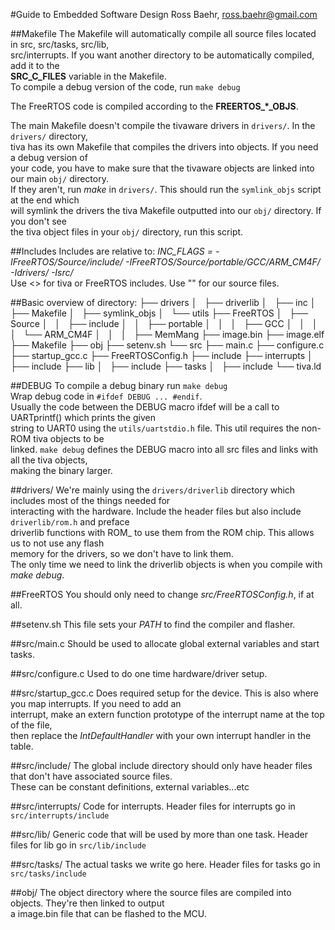 #Guide to Embedded Software Design
Ross Baehr, ross.baehr@gmail.com

##Makefile
The Makefile will automatically compile all source files located in src, src/tasks, src/lib,  
src/interrupts. If you want another directory to be automatically compiled, add it to the  
**SRC_C_FILES** variable in the Makefile.  
To compile a debug version of the code, run `make debug`  

The FreeRTOS code is compiled according to the **FREERTOS_*_OBJS**.  

The main Makefile doesn't compile the tivaware drivers in `drivers/`. In the `drivers/` directory,  
tiva has its own Makefile that compiles the drivers into objects. If you need a debug version of  
your code, you have to make sure that the tivaware objects are linked into our main `obj/` directory.  
If they aren't, run *make* in `drivers/`. This should run the `symlink_objs` script at the end which  
will symlink the drivers the tiva Makefile outputted into our `obj/` directory. If you don't see  
the tiva object files in your `obj/` directory, run this script.

##Includes
Includes are relative to: *INC_FLAGS = -IFreeRTOS/Source/include/ -IFreeRTOS/Source/portable/GCC/ARM_CM4F/ -Idrivers/ -Isrc/*  
Use <> for tiva or FreeRTOS includes. Use "" for our source files.  

##Basic overview of directory:
├── drivers
│   ├── driverlib
│   ├── inc
│   ├── Makefile
│   ├── symlink_objs
│   └── utils
├── FreeRTOS
│   ├── Source
│   │   ├── include
│   │   ├── portable
│   │   │   ├── GCC
│   │   │   │   └── ARM_CM4F
│   │   │   ├── MemMang
├── image.bin
├── image.elf
├── Makefile
├── obj
├── setenv.sh
└── src
    ├── main.c
    ├── configure.c
    ├── startup_gcc.c
    ├── FreeRTOSConfig.h
    ├── include
    ├── interrupts
    │   ├── include
    ├── lib
    │   ├── include
    ├── tasks
    │   ├── include
    └── tiva.ld
    
##DEBUG
To compile a debug binary run `make debug`  
Wrap debug code in `#ifdef DEBUG ... #endif`.  
Usually the code between the DEBUG macro ifdef will be a call to UARTprintf() which prints the given  
string to UART0 using the `utils/uartstdio.h` file. This util requires the non-ROM tiva objects to be  
linked. `make debug` defines the DEBUG macro into all src files and links with all the tiva objects,  
making the binary larger.

##drivers/
We're mainly using the `drivers/driverlib` directory which includes most of the things needed for  
interacting with the hardware. Include the header files but also include `driverlib/rom.h` and preface  
driverlib functions with ROM_ to use them from the ROM chip. This allows us to not use any flash  
memory for the drivers, so we don't have to link them.  
The only time we need to link the driverlib objects is when you compile with *make debug*.  

##FreeRTOS
You should only need to change *src/FreeRTOSConfig.h*, if at all.  

##setenv.sh
This file sets your *PATH* to find the compiler and flasher.  

##src/main.c
Should be used to allocate global external variables and start tasks.  

##src/configure.c
Used to do one time hardware/driver setup.  

##src/startup_gcc.c
Does required setup for the device. This is also where you map interrupts. If you need to add an  
interrupt, make an extern function prototype of the interrupt name at the top of the file,  
then replace the *IntDefaultHandler* with your own interrupt handler in the table.  

##src/include/
The global include directory should only have header files that don't have associated source files.  
These can be constant definitions, external variables...etc  

##src/interrupts/
Code for interrupts. Header files for interrupts go in `src/interrupts/include`  

##src/lib/
Generic code that will be used by more than one task. Header files for lib go in `src/lib/include`  

##src/tasks/
The actual tasks we write go here. Header files for tasks go in `src/tasks/include`  

##obj/
The object directory where the source files are compiled into objects. They're then linked to output  
a image.bin file that can be flashed to the MCU.  
